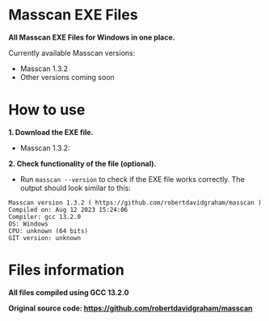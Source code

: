 # Masscan EXE Files

**All Masscan EXE Files for Windows in one place.**

Currently available Masscan versions:
  - Masscan 1.3.2
  - Other versions coming soon

# How to use
**1. Download the EXE file.**
  - Masscan 1.3.2:

**2. Check functionality of the file (optional).**
  - Run `masscan --version` to check if the EXE file works correctly. The output should look similar to this:
```
Masscan version 1.3.2 ( https://github.com/robertdavidgraham/masscan )
Compiled on: Aug 12 2023 15:24:06
Compiler: gcc 13.2.0
OS: Windows
CPU: unknown (64 bits)
GIT version: unknown
```

# Files information
**All files compiled using GCC 13.2.0**

**Original source code: https://github.com/robertdavidgraham/masscan**
